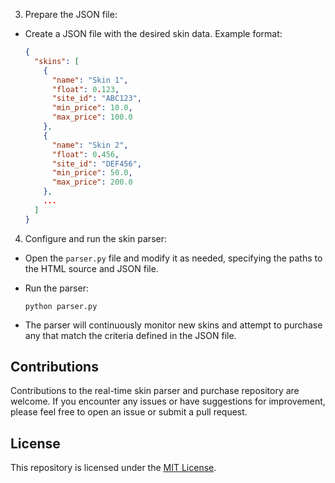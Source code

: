 
3. Prepare the JSON file:

- Create a JSON file with the desired skin data. Example format:

  ```json
  {
    "skins": [
      {
        "name": "Skin 1",
        "float": 0.123,
        "site_id": "ABC123",
        "min_price": 10.0,
        "max_price": 100.0
      },
      {
        "name": "Skin 2",
        "float": 0.456,
        "site_id": "DEF456",
        "min_price": 50.0,
        "max_price": 200.0
      },
      ...
    ]
  }
  ```

4. Configure and run the skin parser:

- Open the `parser.py` file and modify it as needed, specifying the paths to the HTML source and JSON file.
- Run the parser:

  ```
  python parser.py
  ```

- The parser will continuously monitor new skins and attempt to purchase any that match the criteria defined in the JSON file.

## Contributions

Contributions to the real-time skin parser and purchase repository are welcome. If you encounter any issues or have suggestions for improvement, please feel free to open an issue or submit a pull request.

## License

This repository is licensed under the [MIT License](LICENSE).
